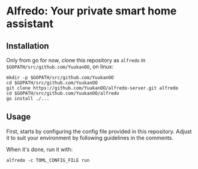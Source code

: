 # Alfredo: Your private smart home assistant

## Installation

Only from go for now, clone this repository as `alfredo` in `$GOPATH/src/github.com/YuukanOO`, on linux:

```
mkdir -p $GOPATH/src/github.com/YuukanOO
cd $GOPATH/src/github.com/YuukanOO
git clone https://github.com/YuukanOO/alfredo-server.git alfredo
cd $GOPATH/src/github.com/YuukanOO/alfredo
go install ./...
```

## Usage

First, starts by configuring the config file provided in this repository. Adjust it to suit your environment by following guidelines in the comments.

When it's done, run it with:

```
alfredo -c TOML_CONFIG_FILE run
```